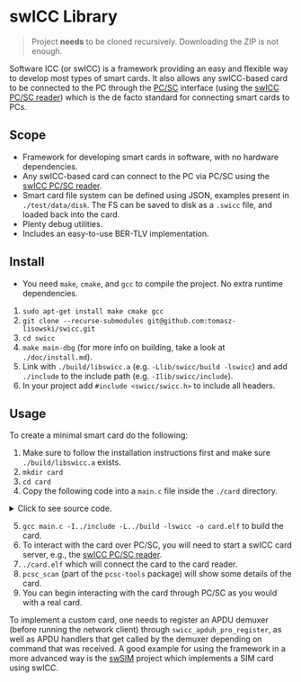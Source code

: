 # swICC Library

> Project **needs** to be cloned recursively. Downloading the ZIP is not enough.

Software ICC (or swICC) is a framework providing an easy and flexible way to develop most types of smart cards. It also allows any swICC-based card to be connected to the PC through the [PC/SC](https://en.wikipedia.org/wiki/PC/SC) interface (using the [swICC PC/SC reader](https://github.com/tomasz-lisowski/swicc-drv-ifd)) which is the de facto standard for connecting smart cards to PCs.

## Scope
- Framework for developing smart cards in software, with no hardware dependencies.
- Any swICC-based card can connect to the PC via PC/SC using the [swICC PC/SC reader](https://github.com/tomasz-lisowski/swicc-drv-ifd).
- Smart card file system can be defined using JSON, examples present in `./test/data/disk`. The FS can be saved to disk as a `.swicc` file, and loaded back into the card.
- Plenty debug utilities.
- Includes an easy-to-use BER-TLV implementation.

## Install
- You need `make`, `cmake`, and `gcc` to compile the project. No extra runtime dependencies.
1. `sudo apt-get install make cmake gcc`
2. `git clone --recurse-submodules git@github.com:tomasz-lisowski/swicc.git`
3. `cd swicc`
4. `make main-dbg` (for more info on building, take a look at `./doc/install.md`).
5. Link with `./build/libswicc.a` (e.g. `-Llib/swicc/build -lswicc`) and add `./include` to the include path (e.g. `-Ilib/swicc/include`).
6. In your project add `#include <swicc/swicc.h>` to include all headers.

## Usage
To create a minimal smart card do the following:
1. Make sure to follow the installation instructions first and make sure `./build/libswicc.a` exists.
2. `mkdir card`
3. `cd card`
4. Copy the following code into a `main.c` file inside the `./card` directory.
<details>
    <summary>Click to see source code.</summary>

```C
#include <stdint.h>
#include <stdio.h>
#include <stdlib.h>
#include <swicc/swicc.h>

swicc_net_client_st client_ctx = {0U};

static void sig_exit_handler(__attribute__((unused)) int signum)
{
    printf("Shutting down...\n");
    swicc_net_client_destroy(&client_ctx);
    exit(0);
}

int32_t main(int32_t const argc, char const *const argv[const argc])
{
    swicc_disk_st disk = {0U};
    swicc_ret_et ret = swicc_diskjs_disk_create(&disk, "../test/data/disk/006-in.json");
    if (ret == SWICC_RET_SUCCESS)
    {
        swicc_st swicc_ctx = {0U};
        ret = swicc_fs_disk_mount(&swicc_ctx, &disk);
        if (ret == SWICC_RET_SUCCESS)
        {
            ret = swicc_net_client_sig_register(sig_exit_handler);
            if (ret == SWICC_RET_SUCCESS)
            {
                ret =
                    swicc_net_client_create(&client_ctx, "127.0.0.1", "37324");
                if (ret == SWICC_RET_SUCCESS)
                {
                    ret = swicc_net_client(&swicc_ctx, &client_ctx);
                    if (ret != SWICC_RET_SUCCESS)
                    {
                        printf("Failed to run network client.\n");
                    }
                    swicc_net_client_destroy(&client_ctx);
                }
                else
                {
                    printf("Failed to create a client.\n");
                }
            }
            else
            {
                printf("Failed to register signal handler.\n");
            }
            swicc_terminate(&swicc_ctx);
        }
        else
        {
            printf("Failed to mount disk.\n");
            swicc_disk_unload(&disk);
        }
    }
    else
    {
        printf("Failed to create disk.\n");
    }

    return 0;
}
```
</details>

5. `gcc main.c -I../include -L../build -lswicc -o card.elf` to build the card.
6. To interact with the card over PC/SC, you will need to start a swICC card server, e.g., the [swICC PC/SC reader](https://github.com/tomasz-lisowski/swicc-drv-ifd).
7. `./card.elf` which will connect the card to the card reader.
8. `pcsc_scan` (part of the `pcsc-tools` package) will show some details of the card.
9. You can begin interacting with the card through PC/SC as you would with a real card.

To implement a custom card, one needs to register an APDU demuxer (before running the network client) through `swicc_apduh_pro_register`, as well as APDU handlers that get called by the demuxer depending on command that was received. A good example for using the framework in a more advanced way is the [swSIM](https://github.com/tomasz-lisowski/swsim) project which implements a SIM card using swICC.
